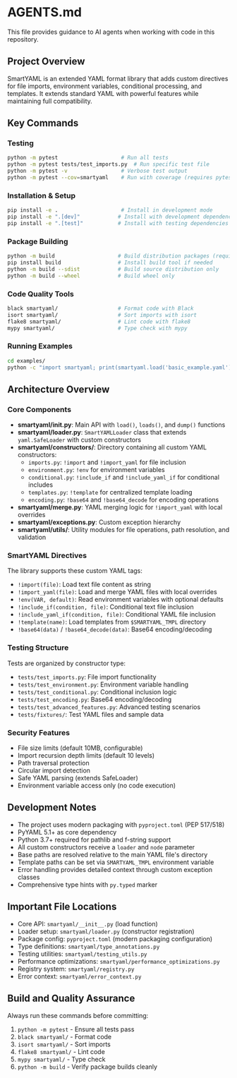 # AGENTS.md

This file provides guidance to AI agents when working with code in this repository.

## Project Overview

SmartYAML is an extended YAML format library that adds custom directives for file imports, environment variables, conditional processing, and templates. It extends standard YAML with powerful features while maintaining full compatibility.

## Key Commands

### Testing
```bash
python -m pytest                    # Run all tests
python -m pytest tests/test_imports.py  # Run specific test file
python -m pytest -v                 # Verbose test output
python -m pytest --cov=smartyaml    # Run with coverage (requires pytest-cov)
```

### Installation & Setup
```bash
pip install -e .                    # Install in development mode
pip install -e ".[dev]"            # Install with development dependencies
pip install -e ".[test]"           # Install with testing dependencies
```

### Package Building
```bash
python -m build                    # Build distribution packages (requires build package)
pip install build                  # Install build tool if needed
python -m build --sdist            # Build source distribution only
python -m build --wheel            # Build wheel only
```

### Code Quality Tools
```bash
black smartyaml/                   # Format code with Black
isort smartyaml/                   # Sort imports with isort
flake8 smartyaml/                  # Lint code with flake8
mypy smartyaml/                    # Type check with mypy
```

### Running Examples
```bash
cd examples/
python -c "import smartyaml; print(smartyaml.load('basic_example.yaml'))"
```

## Architecture Overview

### Core Components

- **smartyaml/__init__.py**: Main API with `load()`, `loads()`, and `dump()` functions
- **smartyaml/loader.py**: `SmartYAMLLoader` class that extends `yaml.SafeLoader` with custom constructors
- **smartyaml/constructors/**: Directory containing all custom YAML constructors:
  - `imports.py`: `!import` and `!import_yaml` for file inclusion
  - `environment.py`: `!env` for environment variables
  - `conditional.py`: `!include_if` and `!include_yaml_if` for conditional includes
  - `templates.py`: `!template` for centralized template loading
  - `encoding.py`: `!base64` and `!base64_decode` for encoding operations
- **smartyaml/merge.py**: YAML merging logic for `!import_yaml` with local overrides
- **smartyaml/exceptions.py**: Custom exception hierarchy
- **smartyaml/utils/**: Utility modules for file operations, path resolution, and validation

### SmartYAML Directives

The library supports these custom YAML tags:
- `!import(file)`: Load text file content as string
- `!import_yaml(file)`: Load and merge YAML files with local overrides
- `!env(VAR, default)`: Read environment variables with optional defaults
- `!include_if(condition, file)`: Conditional text file inclusion
- `!include_yaml_if(condition, file)`: Conditional YAML file inclusion
- `!template(name)`: Load templates from `$SMARTYAML_TMPL` directory
- `!base64(data)` / `!base64_decode(data)`: Base64 encoding/decoding

### Testing Structure

Tests are organized by constructor type:
- `tests/test_imports.py`: File import functionality
- `tests/test_environment.py`: Environment variable handling
- `tests/test_conditional.py`: Conditional inclusion logic
- `tests/test_encoding.py`: Base64 encoding/decoding
- `tests/test_advanced_features.py`: Advanced testing scenarios
- `tests/fixtures/`: Test YAML files and sample data

### Security Features

- File size limits (default 10MB, configurable)
- Import recursion depth limits (default 10 levels)
- Path traversal protection
- Circular import detection
- Safe YAML parsing (extends SafeLoader)
- Environment variable access only (no code execution)

## Development Notes

- The project uses modern packaging with `pyproject.toml` (PEP 517/518)
- PyYAML 5.1+ as core dependency
- Python 3.7+ required for pathlib and f-string support
- All custom constructors receive a `loader` and `node` parameter
- Base paths are resolved relative to the main YAML file's directory
- Template paths can be set via `SMARTYAML_TMPL` environment variable
- Error handling provides detailed context through custom exception classes
- Comprehensive type hints with `py.typed` marker

## Important File Locations

- Core API: `smartyaml/__init__.py` (load function)
- Loader setup: `smartyaml/loader.py` (constructor registration)
- Package config: `pyproject.toml` (modern packaging configuration)
- Type definitions: `smartyaml/type_annotations.py`
- Testing utilities: `smartyaml/testing_utils.py`
- Performance optimizations: `smartyaml/performance_optimizations.py`
- Registry system: `smartyaml/registry.py`
- Error context: `smartyaml/error_context.py`

## Build and Quality Assurance

Always run these commands before committing:
1. `python -m pytest` - Ensure all tests pass
2. `black smartyaml/` - Format code
3. `isort smartyaml/` - Sort imports
4. `flake8 smartyaml/` - Lint code
5. `mypy smartyaml/` - Type check
6. `python -m build` - Verify package builds cleanly
